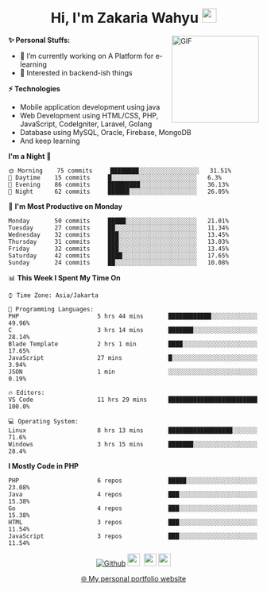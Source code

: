 <h1 align="center">Hi, I'm Zakaria Wahyu <img src="https://github.com/TheDudeThatCode/TheDudeThatCode/blob/master/Assets/Hi.gif" width="29px"></h1>

<img align="right" alt="GIF" height="175px" src="https://www.nayakapratama.co.id/wp-content/uploads/2019/07/Website-Maintenance.gif" />

**✨ Personal Stuffs:**
- 🔭 I’m currently working on A Platform for e-learning 
- 🌱 Interested in backend-ish things

**⚡ Technologies**
- Mobile application development using java
- Web Development using HTML/CSS, PHP, JavaScript, CodeIgniter, Laravel, Golang
- Database using MySQL, Oracle, Firebase, MongoDB
- And keep learning

<!--START_SECTION:waka-->
**I'm a Night 🦉** 

```text
🌞 Morning    75 commits     ████████░░░░░░░░░░░░░░░░░   31.51% 
🌆 Daytime    15 commits     █░░░░░░░░░░░░░░░░░░░░░░░░   6.3% 
🌃 Evening    86 commits     █████████░░░░░░░░░░░░░░░░   36.13% 
🌙 Night      62 commits     ██████░░░░░░░░░░░░░░░░░░░   26.05%

```
📅 **I'm Most Productive on Monday** 

```text
Monday       50 commits     █████░░░░░░░░░░░░░░░░░░░░   21.01% 
Tuesday      27 commits     ██░░░░░░░░░░░░░░░░░░░░░░░   11.34% 
Wednesday    32 commits     ███░░░░░░░░░░░░░░░░░░░░░░   13.45% 
Thursday     31 commits     ███░░░░░░░░░░░░░░░░░░░░░░   13.03% 
Friday       32 commits     ███░░░░░░░░░░░░░░░░░░░░░░   13.45% 
Saturday     42 commits     ████░░░░░░░░░░░░░░░░░░░░░   17.65% 
Sunday       24 commits     ██░░░░░░░░░░░░░░░░░░░░░░░   10.08%

```


📊 **This Week I Spent My Time On** 

```text
⌚︎ Time Zone: Asia/Jakarta

💬 Programming Languages: 
PHP                      5 hrs 44 mins       ████████████░░░░░░░░░░░░░   49.96% 
C                        3 hrs 14 mins       ███████░░░░░░░░░░░░░░░░░░   28.14% 
Blade Template           2 hrs 1 min         ████░░░░░░░░░░░░░░░░░░░░░   17.65% 
JavaScript               27 mins             █░░░░░░░░░░░░░░░░░░░░░░░░   3.94% 
JSON                     1 min               ░░░░░░░░░░░░░░░░░░░░░░░░░   0.19%

🔥 Editors: 
VS Code                  11 hrs 29 mins      █████████████████████████   100.0%

💻 Operating System: 
Linux                    8 hrs 13 mins       ██████████████████░░░░░░░   71.6% 
Windows                  3 hrs 15 mins       ███████░░░░░░░░░░░░░░░░░░   28.4%

```

**I Mostly Code in PHP** 

```text
PHP                      6 repos             █████░░░░░░░░░░░░░░░░░░░░   23.08% 
Java                     4 repos             ███░░░░░░░░░░░░░░░░░░░░░░   15.38% 
Go                       4 repos             ███░░░░░░░░░░░░░░░░░░░░░░   15.38% 
HTML                     3 repos             ███░░░░░░░░░░░░░░░░░░░░░░   11.54% 
JavaScript               3 repos             ███░░░░░░░░░░░░░░░░░░░░░░   11.54%

```



<!--END_SECTION:waka-->

<p align="center">
<a href="https://github.com/zakariawahyu" target="_blank"><img alt="Github" src="https://img.shields.io/badge/GitHub-%2312100E.svg?&style=for-the-badge&logo=Github&logoColor=white" /></a>
<a href="https://www.twitter.com/_zakariawahyu"><img src="https://img.shields.io/badge/twitter-%231DA1F2.svg?&style=for-the-badge&logo=twitter&logoColor=white" height=25></a> 
<a href="https://www.linkedin.com/in/zakariawahyu"><img src="https://img.shields.io/badge/linkedin-%230077B5.svg?&style=for-the-badge&logo=linkedin&logoColor=white" height=25></a> 
<a href="https://www.instagram.com/_zakariawahyu"><img src="https://img.shields.io/badge/instagram-%23E4405F.svg?&style=for-the-badge&logo=instagram&logoColor=white" height=25></a></p>
<p align="center"><a href="https://www.zakariawahyu.site">🌐 My personal portfolio website</a></p>

